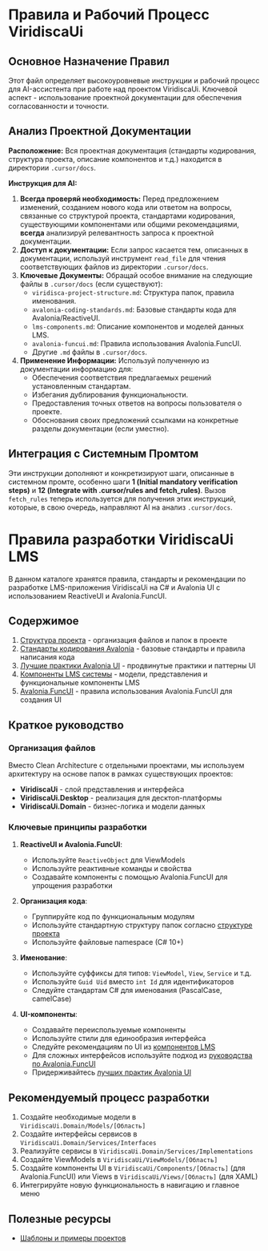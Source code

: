 # Правила и Рабочий Процесс ViridiscaUi

## Основное Назначение Правил

Этот файл определяет высокоуровневые инструкции и рабочий процесс для AI-ассистента при работе над проектом ViridiscaUi. Ключевой аспект - использование проектной документации для обеспечения согласованности и точности.

## Анализ Проектной Документации

**Расположение:** Вся проектная документация (стандарты кодирования, структура проекта, описание компонентов и т.д.) находится в директории `.cursor/docs`.

**Инструкция для AI:**

1.  **Всегда проверяй необходимость:** Перед предложением изменений, созданием нового кода или ответом на вопросы, связанные со структурой проекта, стандартами кодирования, существующими компонентами или общими рекомендациями, **всегда** анализируй релевантность запроса к проектной документации.
2.  **Доступ к документации:** Если запрос касается тем, описанных в документации, используй инструмент `read_file` для чтения соответствующих файлов из директории `.cursor/docs`.
3.  **Ключевые Документы:** Обращай особое внимание на следующие файлы в `.cursor/docs` (если существуют):
    *   `viridisca-project-structure.md`: Структура папок, правила именования.
    *   `avalonia-coding-standards.md`: Базовые стандарты кода для Avalonia/ReactiveUI.
    *   `lms-components.md`: Описание компонентов и моделей данных LMS.
    *   `avalonia-funcui.md`: Правила использования Avalonia.FuncUI.
    *   Другие `.md` файлы в `.cursor/docs`.
4.  **Применение Информации:** Используй полученную из документации информацию для:
    *   Обеспечения соответствия предлагаемых решений установленным стандартам.
    *   Избегания дублирования функциональности.
    *   Предоставления точных ответов на вопросы пользователя о проекте.
    *   Обоснования своих предложений ссылками на конкретные разделы документации (если уместно).

## Интеграция с Системным Промтом

Эти инструкции дополняют и конкретизируют шаги, описанные в системном промте, особенно шаги **1 (Initial mandatory verification steps)** и **12 (Integrate with .cursor/rules and fetch_rules)**. Вызов `fetch_rules` теперь используется для получения этих инструкций, которые, в свою очередь, направляют AI на анализ `.cursor/docs`.

# Правила разработки ViridiscaUi LMS

В данном каталоге хранятся правила, стандарты и рекомендации по разработке LMS-приложения ViridiscaUi на C# и Avalonia UI с использованием ReactiveUI и Avalonia.FuncUI.

## Содержимое

1. [Структура проекта](./viridisca-project-structure.md) - организация файлов и папок в проекте
2. [Стандарты кодирования Avalonia](./avalonia-coding-standards.md) - базовые стандарты и правила написания кода
3. [Лучшие практики Avalonia UI](./avalonia-ui-best-practices.md) - продвинутые практики и паттерны UI
4. [Компоненты LMS системы](./lms-components.md) - модели, представления и функциональные компоненты LMS
5. [Avalonia.FuncUI](./avalonia-funcui.md) - правила использования Avalonia.FuncUI для создания UI

## Краткое руководство

### Организация файлов

Вместо Clean Architecture с отдельными проектами, мы используем архитектуру на основе папок в рамках существующих проектов:

- **ViridiscaUi** - слой представления и интерфейса
- **ViridiscaUi.Desktop** - реализация для десктоп-платформы 
- **ViridiscaUi.Domain** - бизнес-логика и модели данных

### Ключевые принципы разработки

1. **ReactiveUI и Avalonia.FuncUI**:
   - Используйте `ReactiveObject` для ViewModels
   - Используйте реактивные команды и свойства
   - Создавайте компоненты с помощью Avalonia.FuncUI для упрощения разработки

2. **Организация кода**:
   - Группируйте код по функциональным модулям
   - Используйте стандартную структуру папок согласно [структуре проекта](./viridisca-project-structure.md)
   - Используйте файловые namespace (C# 10+)

3. **Именование**:
   - Используйте суффиксы для типов: `ViewModel`, `View`, `Service` и т.д.
   - Используйте `Guid Uid` вместо `int Id` для идентификаторов
   - Следуйте стандартам C# для именования (PascalCase, camelCase)

4. **UI-компоненты**:
   - Создавайте переиспользуемые компоненты
   - Используйте стили для единообразия интерфейса
   - Следуйте рекомендациям по UI из [компонентов LMS](./lms-components.md)
   - Для сложных интерфейсов используйте подход из [руководства по Avalonia.FuncUI](./avalonia-funcui.md)
   - Придерживайтесь [лучших практик Avalonia UI](./avalonia-ui-best-practices.md)

## Рекомендуемый процесс разработки

1. Создайте необходимые модели в `ViridiscaUi.Domain/Models/[Область]`
2. Создайте интерфейсы сервисов в `ViridiscaUi.Domain/Services/Interfaces`
3. Реализуйте сервисы в `ViridiscaUi.Domain/Services/Implementations`
4. Создайте ViewModels в `ViridiscaUi/ViewModels/[Область]`
5. Создайте компоненты UI в `ViridiscaUi/Components/[Область]` (для Avalonia.FuncUI) или Views в `ViridiscaUi/Views/[Область]` (для XAML)
6. Интегрируйте новую функциональность в навигацию и главное меню

## Полезные ресурсы
  
- [Шаблоны и примеры проектов](https://github.com/AvaloniaUI/Avalonia.Samples) 